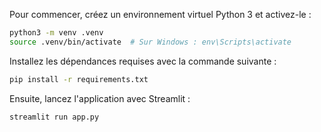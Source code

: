 Pour commencer, créez un environnement virtuel Python 3 et activez-le :

```bash
python3 -m venv .venv
source .venv/bin/activate  # Sur Windows : env\Scripts\activate
```

Installez les dépendances requises avec la commande suivante :

```bash
pip install -r requirements.txt
```

Ensuite, lancez l'application avec Streamlit :

```bash
streamlit run app.py
```